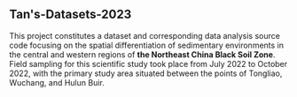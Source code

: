 ## Tan's-Datasets-2023

This project constitutes a dataset and corresponding data analysis source code focusing on the spatial differentiation of sedimentary environments in the central and western regions of **the Northeast China Black Soil Zone**. Field sampling for this scientific study took place from July 2022 to October 2022, with the primary study area situated between the points of Tongliao, Wuchang, and Hulun Buir.
